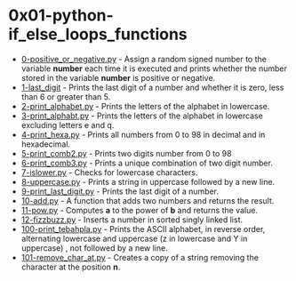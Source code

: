 # 0x01-python-if_else_loops_functions

- [0-positive_or_negative.py]() - Assign a random signed number to the variable **number** each time it is executed and prints whether the number stored in the variable **number** is positive or negative.
- [1-last_digit](https://github.com/CharlesMariga/alx-higher_level_programming/blob/main/0x01-python-if_else_loops_functions/1-last_digit.py) - Prints the last digit of a number and whether it is zero, less than 6 or greater than 5.
- [2-print_alphabet.py](https://github.com/CharlesMariga/alx-higher_level_programming/blob/main/0x01-python-if_else_loops_functions/2-print_alphabet.py) - Prints the letters of the alphabet in lowercase.
- [3-print_alphabt.py](https://github.com/CharlesMariga/alx-higher_level_programming/blob/main/0x01-python-if_else_loops_functions/3-print_alphabt.py) - Prints the letters of the alphabet in lowercase excluding letters e and q.
- [4-print_hexa.py](https://github.com/CharlesMariga/alx-higher_level_programming/blob/main/0x01-python-if_else_loops_functions/3-print_alphabt.py) - Prints all numbers from 0 to 98 in decimal and in hexadecimal.
- [5-print_comb2.py](https://github.com/CharlesMariga/alx-higher_level_programming/blob/main/0x01-python-if_else_loops_functions/5-print_comb2.py) -
  Prints two digits number from 0 to 98
- [6-print_comb3.py](https://github.com/CharlesMariga/alx-higher_level_programming/blob/main/0x01-python-if_else_loops_functions/6-print_comb3.py) - Prints a unique combination of two digit number.
- [7-islower.py](https://github.com/CharlesMariga/alx-higher_level_programming/blob/main/0x01-python-if_else_loops_functions/7-islower.py) - Checks for lowercase characters.
- [8-uppercase.py](https://github.com/CharlesMariga/alx-higher_level_programming/blob/main/0x01-python-if_else_loops_functions/8-uppercase.py) - Prints a string in uppercase followed by a new line.
- [9-print_last_digit.py](https://github.com/CharlesMariga/alx-higher_level_programming/blob/main/0x01-python-if_else_loops_functions/9-print_last_digit.py) - Prints the last digit of a number.
- [10-add.py](https://github.com/CharlesMariga/alx-higher_level_programming/blob/main/0x01-python-if_else_loops_functions/10-add.py) - A function that adds two numbers and returns the result.
- [11-pow.py](https://github.com/CharlesMariga/alx-higher_level_programming/blob/main/0x01-python-if_else_loops_functions/11-pow.py) - Computes **a** to the power of **b** and returns the value.
- [12-fizzbuzz.py](https://github.com/CharlesMariga/alx-higher_level_programming/blob/main/0x01-python-if_else_loops_functions/12-fizzbuzz.py) - Inserts a number in sorted singly linked list.
- [100-print_tebahpla.py](https://github.com/CharlesMariga/alx-higher_level_programming/blob/main/0x01-python-if_else_loops_functions/100-print_tebahpla.py) - Prints the ASCII alphabet, in reverse order, alternating lowercase and uppercase (z in lowercase and Y in uppercase) , not followed by a new line.
- [101-remove_char_at.py](https://github.com/CharlesMariga/alx-higher_level_programming/blob/main/0x01-python-if_else_loops_functions/101-remove_char_at.py) - Creates a copy of a string removing the character at the position **n**.
